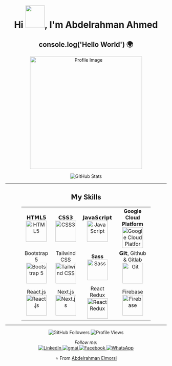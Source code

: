 <div style="text-align: center;">
    <h1>
        Hi <img src="https://i.pinimg.com/originals/28/02/00/28020003d4a493c78d8202ba6c35f179.gif" width="60" height="70">, I'm Abdelrahman Ahmed
    </h1>
    <h2><b>console.log('Hello World') 🌍</b></h2>
    <p>
        <img src="https://avatars.githubusercontent.com/u/83051465?s=400&u=2474104af569cc9ad7ade2cf97d81859f297eebc&v=4" height="350" width="350" alt="Profile Image">
    </p>
</div>

<div style="text-align: center;">
    <img src="https://github-readme-stats.vercel.app/api?username=abdo-elmorsi&show_icons=true&title_color=00ffff&text_color=33ff33&bg_color=333333&icon_color=ffff4d" alt="GitHub Stats">
</div>

<hr>

<h2 style="text-align: center;">𝗠𝘆 Skills</h2>

<table style="margin: 0 auto; width: 80%; text-align: center;">
    <tbody>
        <tr>
            <td>
                <span>𝗛𝗧𝗠𝗟𝟱</span><br>
                <img height="65" src="https://cdn.svgporn.com/logos/html-5.svg" alt="HTML5">
            </td>
            <td>
                <span>𝗖𝗦𝗦𝟯</span><br>
                <img height="65" src="https://cdn.svgporn.com/logos/css-3.svg" alt="CSS3">
            </td>
            <td>
                <span>𝗝𝗮𝘃𝗮𝗦𝗰𝗿𝗶𝗽𝘁</span><br>
                <img height="65" src="https://cdn.svgporn.com/logos/javascript.svg" alt="JavaScript">
            </td>
            <td>
                <span><b>Google Cloud Platform</b></span><br>
                <img height="65" src="https://download.logo.wine/logo/Google_Cloud_Platform/Google_Cloud_Platform-Logo.wine.png" alt="Google Cloud Platform">
            </td>
        </tr>
        <tr>
            <td>
                <span>Bootstrap 5</span><br>
                <img height="64" src="https://www.brcline.com/wp-content/uploads/2016/01/bootstrap-logo.png" alt="Bootstrap 5">
            </td>
            <td>
                <span>Tailwind CSS</span><br>
                <img height="64" src="https://res.cloudinary.com/arcjet-media/image/upload/v1608734952/z8hzeszc9eb3sp3vp3qc.jpg" alt="Tailwind CSS">
            </td>
            <td>
                <span><b>Sass</b></span><br>
                <img height="64" src="https://www.pngkit.com/png/detail/377-3771972_sass.png" alt="Sass">
            </td>
            <td>
                <span>𝗚𝗶𝘁, Github & Gitlab</span><br>
                <img height="64" src="https://cdn.svgporn.com/logos/git-icon.svg" alt="Git">
            </td>
        </tr>
        <tr>
            <td>
                <span>React.js</span><br>
                <img height="64" src="https://brandslogos.com/wp-content/uploads/thumbs/react-logo-vector-1.svg" alt="React.js">
            </td>
            <td>
                <span>Next.js</span><br>
                <img height="64" src="https://cdn.svgporn.com/logos/nextjs.svg" alt="Next.js">
            </td>
            <td>
                <span>React Redux</span><br>
                <img height="64" src="https://brandslogos.com/wp-content/uploads/images/large/redux-logo-vector.svg" alt="React Redux">
            </td>
            <td>
                <span>Firebase</span><br>
                <img height="64" src="https://brandslogos.com/wp-content/uploads/images/large/firebase-logo.png" alt="Firebase">
            </td>
        </tr>
    </tbody>
</table>

<hr>

<div style="text-align: center;">
    <img src="https://img.shields.io/badge/dynamic/json?color=brightgreen&label=followers&query=followers&url=https%3A%2F%2Fapi.github.com%2Fusers%2Fabdo-elmorsi" alt="GitHub Followers">
    <img src="https://komarev.com/ghpvc/?username=abdo-elmorsi" alt="Profile Views">
</div>

<p style="text-align: center;">
    <i>Follow me:</i><br>
    <a href="https://www.linkedin.com/in/abdelrahman-a-morsi-163263205/" target="_blank">
        <img src="https://img.shields.io/badge/LinkedIn-%230077B5.svg?&style=flat-square&logo=linkedin&logoColor=white" alt="LinkedIn">
    </a>
        <a href="mailto:abdelrahmandiv@gmail.com">
            <img src="https://camo.githubusercontent.com/011199dc548eeb28ea91107f0362df182280c88abd3681ff7c1c4358d0b2e36b/68747470733a2f2f696d672e736869656c64732e696f2f62616467652f476d61696c2d7265642e7376673f266c6f676f3d676d61696c266c6f676f436f6c6f723d7768697465"     
               alt="gmai" data-canonical-src="https://img.shields.io/badge/Gmail-red.svg?&amp;logo=gmail&amp;logoColor=white" style="max-width: 100%;">
        </a>
    <a href="https://www.facebook.com/profile.php?id=100011155869257" target="_blank">
        <img src="https://img.shields.io/badge/Facebook-%231877F2.svg?&style=flat-square&logo=facebook&logoColor=white" alt="Facebook">
    </a>
    <a href="https://api.whatsapp.com/send?phone=201019084872&text=السلام عليكم">
        <img src="https://img.shields.io/badge/-Whatsapp-4CA143?style=flat-square&labelColor=4CA143&logo=whatsapp&logoColor=white" alt="WhatsApp">
    </a>
</p>

<p style="text-align: center;">⭐ From <a href="https://elmorsi.vercel.app/">Abdelrahman Elmorsi</a></p>
